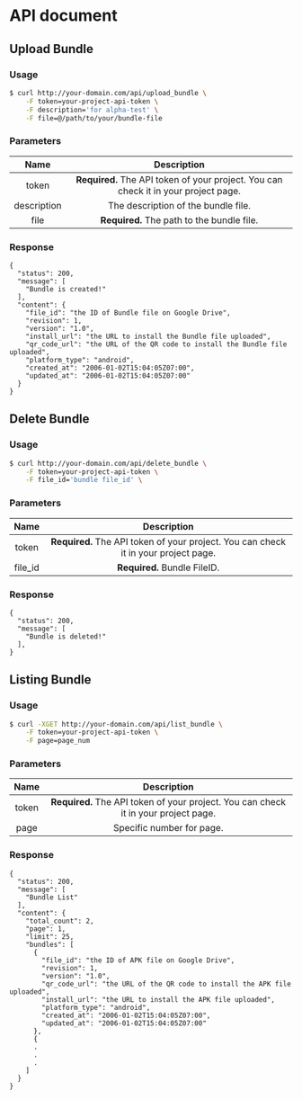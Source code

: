 # API document

## Upload Bundle

### Usage

``` sh
$ curl http://your-domain.com/api/upload_bundle \
    -F token=your-project-api-token \
    -F description='for alpha-test' \
    -F file=@/path/to/your/bundle-file
```

### Parameters

|Name|Description|
|:---:|:---:|
|token|**Required.** The API token of your project. You can check it in your project page.|
|description|The description of the bundle file.|
|file|**Required.** The path to the bundle file.|

### Response

```
{
  "status": 200,
  "message": [
    "Bundle is created!"
  ],
  "content": {
    "file_id": "the ID of Bundle file on Google Drive",
    "revision": 1,
    "version": "1.0",
    "install_url": "the URL to install the Bundle file uploaded",
    "qr_code_url": "the URL of the QR code to install the Bundle file uploaded",
    "platform_type": "android",
    "created_at": "2006-01-02T15:04:05Z07:00",
    "updated_at": "2006-01-02T15:04:05Z07:00"
  }
}
```

## Delete Bundle

### Usage

``` sh
$ curl http://your-domain.com/api/delete_bundle \
    -F token=your-project-api-token \
    -F file_id='bundle file_id' \
```

### Parameters

|Name|Description|
|:---:|:---:|
|token|**Required.** The API token of your project. You can check it in your project page.|
|file_id|**Required.** Bundle FileID.|

### Response

```
{
  "status": 200,
  "message": [
    "Bundle is deleted!"
  ],
}
```

## Listing Bundle

### Usage

``` sh
$ curl -XGET http://your-domain.com/api/list_bundle \
    -F token=your-project-api-token \
    -F page=page_num
```

### Parameters

|Name|Description|
|:---:|:---:|
|token|**Required.** The API token of your project. You can check it in your project page.|
|page|Specific number for page.|

### Response

```
{
  "status": 200,
  "message": [
    "Bundle List"
  ],
  "content": {
    "total_count": 2,
    "page": 1,
    "limit": 25,
    "bundles": [
      {
        "file_id": "the ID of APK file on Google Drive",
        "revision": 1,
        "version": "1.0",
        "qr_code_url": "the URL of the QR code to install the APK file uploaded",
        "install_url": "the URL to install the APK file uploaded",
        "platform_type": "android",
        "created_at": "2006-01-02T15:04:05Z07:00",
        "updated_at": "2006-01-02T15:04:05Z07:00"
      },
      {
      .
      .
      .
    ]
  }
}
```
